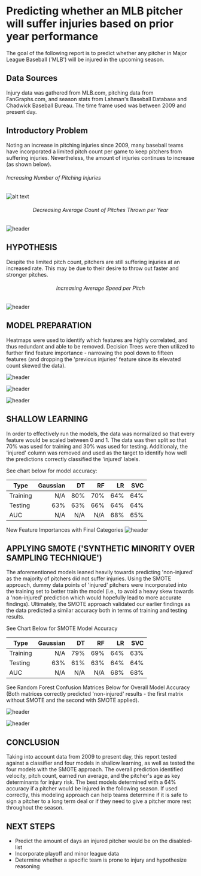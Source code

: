  # Predicting whether an MLB pitcher will suffer injuries based on prior year performance

The goal of the following report is to predict whether any pitcher in Major League Baseball ('MLB') will be injured in the upcoming season. 


## Data Sources
Injury data was gathered from MLB.com, pitching data from FanGraphs.com, and season stats from Lahman's Baseball Database and Chadwick Baseball Bureau. The time frame used was between 2009 and present day. 



## Introductory Problem
Noting an increase in pitching injuries since 2009, many baseball teams have incorporated a limited pitch count per game to keep pitchers from suffering injuries. Nevertheless, the amount of injuries continues to increase (as shown below).

<h6>Increasing Number of Pitching Injuries</h6>

![alt text](final_project_files/img1.png)


<h6><center>Decreasing Average Count of Pitches Thrown per Year</center></h6>


![header](final_project_files/img2.png)


## HYPOTHESIS
Despite the limited pitch count, pitchers are still suffering injuries at an increased rate. This may be due to their desire to throw out faster and stronger pitches. 

<h6><center>Increasing Average Speed per Pitch</center></h6>    

![header](final_project_files/img3.png)


## MODEL PREPARATION
Heatmaps were used to identify which features are highly correlated, and thus redundant and able to be removed. Decision Trees were then utilized to further find feature importance - narrowing the pool down to fifteen features (and dropping the 'previous injuries' feature since its elevated count skewed the data). 


![header](final_project_files/img4.png)



![header](final_project_files/img5.png)

![header](final_project_files/img6.png)


## SHALLOW LEARNING
In order to effectively run the models, the data was normalized so that every feature would be scaled between 0 and 1. The data was then split so that 70% was used for training and 30% was used for testing. Additionaly, the 'injured' column was removed and used as the target to identify how well the predictions correctly classified the 'injured' labels.

See chart below for model accuracy:

  Type  | Gaussian|DT  |RF    |	LR  |SVC |
------- |--------:|---:|-----:|----:|---:|
Training|   N/A   |80% |70%   |64%  |64% |
Testing | 63%	  |63% |66%   |64%  |64% |	
AUC	|  N/A    |N/A |N/A   |68%  |65% |

New Feature Importances with Final Categories 
![header](final_project_files/img7.png)

##  APPLYING SMOTE ('SYNTHETIC MINORITY OVER SAMPLING TECHNIQUE') 
The aforementioned models leaned heavily towards predicting 'non-injured' as the majority of pitchers did not suffer injuries. Using the SMOTE approach, dummy data points of 'injured' pitchers were incorporated into the training set to better train the model (i.e., to avoid a heavy skew towards a 'non-injured' prediction which would hopefully lead to more accurate findings). Ultimately, the SMOTE approach validated our earlier findings as the data predicted a similar accuracy both in terms of training and testing results.

See Chart Below for SMOTE Model Accuracy

Type    | Gaussian|DT  |RF  |LR  |SVC |
--------|--------:|---:|---:|---:|---:|
Training| N/A	  |79% |69% |64% |63% |
Testing	|  63%    |61% |63% |64% |64% |
AUC	| N/A	  |N/A |N/A |68% |68% |

See Random Forest Confusion Matrices Below for Overall Model Accuracy
(Both matrices correctly predicted 'non-injured' results - the first matrix without SMOTE and the second with SMOTE applied).  

![header](final_project_files/img8.png)

![header](final_project_files/img9.png)

## CONCLUSION
Taking into account data from 2009 to present day, this report tested against a classifier and four models in shallow learning, as well as tested the four models with the SMOTE approach. The overall prediction identified velocity, pitch count, earned run average, and the pitcher's age as key determinants for injury risk. The best models determined with a 64% accuracy if a pitcher would be injured in the following season. If used correctly, this modeling approach can help teams determine if it is safe to sign a pitcher to a long term deal or if they need to give a pitcher more rest throughout the season.

## NEXT STEPS
- Predict the amount of days an injured pitcher would be on the disabled-list
- Incorporate playoff and minor league data
- Determine whether a specific team is prone to injury and hypothesize reasoning
